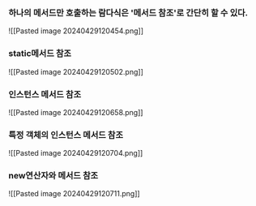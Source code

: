 ### 하나의 메서드만 호출하는 람다식은 '메서드 참조'로 간단히 할 수 있다.
![[Pasted image 20240429120454.png]]
### static메서드 참조
![[Pasted image 20240429120502.png]]
### 인스턴스 메서드 참조
![[Pasted image 20240429120658.png]]
### 특정 객체의 인스턴스 메서드 참조
![[Pasted image 20240429120704.png]]
### new연산자와 메서드 참조
![[Pasted image 20240429120711.png]]
